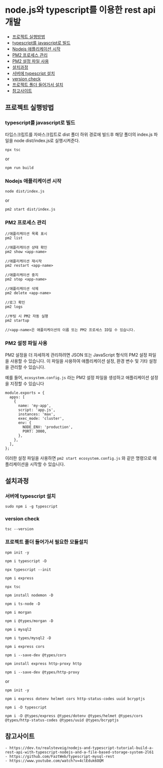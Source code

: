 # node.js와 typescript를 이용한 rest api 개발

- [프로젝트 실행방법](#프로젝트-실행방법)
- [typescript를 javascript로 빌드](#typescript를-javascript로-빌드)
- [Nodejs 애플리케이션 시작](#Nodejs-애플리케이션-시작)
- [PM2 프로세스 관리](#PM2-프로세스-관리)
- [PM2 설정 파일 사용](#PM2-설정-파일-사용)
- [설치과정](#설치과정)
- [서버에 typescript 설치](#서버에-typescript-설치)
- [version check](#version-check)
- [프로젝트 폴더 들어가서 설치](#프로젝트-폴더-들어가서-설치)
- [참고사이트](#참고사이트)


## 프로젝트 실행방법
### typescript를 javascript로 빌드
타입스크립트를 자바스크립트로 dist 폴더 하위 경로에 빌드후 해당 폴더의 index.js 파일을 node dist/index.js로 실행시켜준다.
```shell
npx tsc
```
or
```shell
npm run build
```

### Nodejs 애플리케이션 시작
```shell
node dist/index.js
```
or
```shell
pm2 start dist/index.js
```

### PM2 프로세스 관리
```shell
//애플리케이션 목록 표시
pm2 list

//애플리케이션 상태 확인
pm2 show <app-name>

//애플리케이션 재시작
pm2 restart <app-name>

//애플리케이션 중지
pm2 stop <app-name>

//애플리케이션 삭제
pm2 delete <app-name>

//로그 확인
pm2 logs

//부팅 시 PM2 자동 실행
pm2 startup

//<app-name>은 애플리케이션의 이름 또는 PM2 프로세스 ID일 수 있습니다.
```

### PM2 설정 파일 사용
PM2 설정을 더 자세하게 관리하려면 JSON 또는 JavaScript 형식의 PM2 설정 파일을 사용할 수 있습니다. 이 파일을 사용하여 애플리케이션 설정, 환경 변수 및 기타 설정을 관리할 수 있습니다.

예를 들어, `ecosystem.config.js` 라는 PM2 설정 파일을 생성하고 애플리케이션 설정을 지정할 수 있습니다

```shell
module.exports = {
  apps: [
    {
      name: 'my-app',
      script: 'app.js',
      instances: 'max',
      exec_mode: 'cluster',
      env: {
        NODE_ENV: 'production',
        PORT: 3000,
      },
    },
  ],
};
```

이러한 설정 파일을 사용하면 `pm2 start ecosystem.config.js` 와 같은 명령으로 애플리케이션을 시작할 수 있습니다.



## 설치과정
### 서버에 typescript 설치
```shell
sudo npm i -g typescript
```

### version check
```shell
tsc --version
```

### 프로젝트 폴더 들어가서 필요한 모듈설치
```shell
npm init -y

npm i typescript -D

npx typescript --init

npm i express

npx tsc

npm install nodemon -D

npm i ts-node -D

npm i morgan

npm i @types/morgan -D

npm i mysql2

npm i types/mysql2 -D

npm i express cors

npm i --save-dev @types/cors

npm install express http-proxy http

npm i --save-dev @types/http-proxy

```
or
```shell
npm init -y

npm i express dotenv helmet cors http-status-codes uuid bcryptjs

npm i -D typescript

npm i -D @types/express @types/dotenv @types/helmet @types/cors @types/http-status-codes @types/uuid @types/bcryptjs

```


## 참고사이트
```
- https://dev.to/realsteveig/nodejs-and-typescript-tutorial-build-a-rest-api-with-typescript-nodejs-and-a-file-based-storage-system-2l61
- https://github.com/FaztWeb/typescript-mysql-rest
- https://www.youtube.com/watch?v=4clEduk6OQM
```

